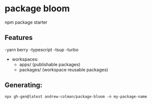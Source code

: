 # package bloom

npm package starter

## Features

-yarn berry
-typescript
-tsup
-turbo

- workspaces:
  - apps/ (publishable packages)
  - packages/ (workspace reusable packages)

## Generating:

```
npx gh-gen@latest andrew-colman/package-bloom -n my-package-name
```
